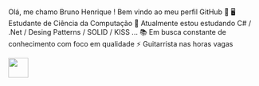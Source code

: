 

Olá, me chamo Bruno Henrique ! 
Bem vindo ao meu perfil GitHub 👋
🖥️ Estudante de Ciência da Computação 
🌱 Atualmente estou estudando C# / .Net / Desing Patterns / SOLID / KISS   ...
📚 Em busca constante de conhecimento com foco em qualidade
⚡ Guitarrista nas  horas vagas 

<img loading="lazy" src="https://cdn.jsdelivr.net/gh/devicons/devicon/icons/git/git-original.svg" width="40" height="40"/>
